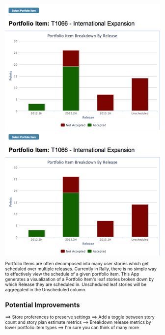 ![alt text](https://github.com/RallyMike/PortfolioItemSummarizedByRelease/blob/master/portfolio_item_breakdown_by_release.png "Portfolio Item Breakdown by Release")
![Bilby Stampede](https://github.com/RallyMike/PortfolioItemSummarizedByRelease/blob/master/portfolio_item_breakdown_by_release.png)

Portfolio Items are often decomposed into many user stories which get scheduled over multiple releases.  Currently
in Rally, there is no simple way to effectively view the schedule of a given portfolio item.  This App generates a
visualization of a Portfolio Item's leaf stories broken down by which Release they are scheduled in.  Unscheduled
leaf stories will be aggregated in the Unscheduled column.

Potential Improvements
----------------------
==> Store proferences to preserve settings
==> Add a toggle between story count and story plan estimate metrics
==> Breakdown release metrics by lower portfolio item types
==> I'm sure you can think of many more
